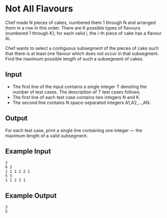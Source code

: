 # Not All Flavours

Chef made N pieces of cakes, numbered them 1 through N and arranged them in a row in this order. There are K possible types of flavours (numbered 1 through K); for each valid i, the i-th piece of cake has a flavour Ai.

Chef wants to select a contiguous subsegment of the pieces of cake such that there is at least one flavour which does not occur in that subsegment. Find the maximum possible length of such a subsegment of cakes.

## Input

- The first line of the input contains a single integer T denoting the number of test cases. The description of T test cases follows.
- The first line of each test case contains two integers N and K.
- The second line contains N space-separated integers A1,A2,…,AN.

## Output

For each test case, print a single line containing one integer ― the maximum length of a valid subsegment.

## Example Input

```
2
6 2
1 1 1 2 2 1
5 3
1 1 2 2 1
```

## Example Output

```
3
5
```
